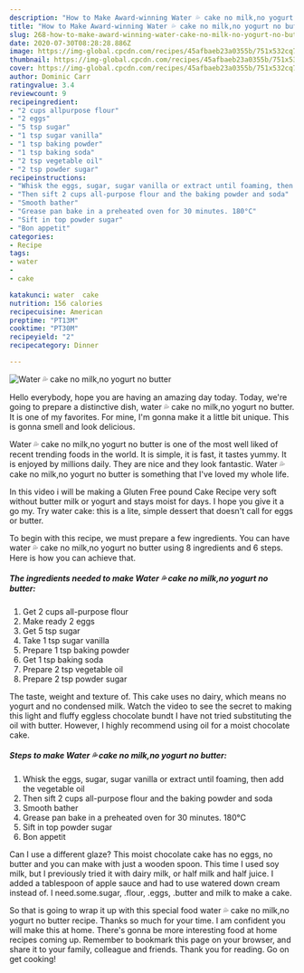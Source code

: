 ```yaml
---
description: "How to Make Award-winning Water 💦 cake no milk,no yogurt no butter"
title: "How to Make Award-winning Water 💦 cake no milk,no yogurt no butter"
slug: 268-how-to-make-award-winning-water-cake-no-milk-no-yogurt-no-butter
date: 2020-07-30T08:28:28.886Z
image: https://img-global.cpcdn.com/recipes/45afbaeb23a0355b/751x532cq70/water-💦-cake-no-milkno-yogurt-no-butter-recipe-main-photo.jpg
thumbnail: https://img-global.cpcdn.com/recipes/45afbaeb23a0355b/751x532cq70/water-💦-cake-no-milkno-yogurt-no-butter-recipe-main-photo.jpg
cover: https://img-global.cpcdn.com/recipes/45afbaeb23a0355b/751x532cq70/water-💦-cake-no-milkno-yogurt-no-butter-recipe-main-photo.jpg
author: Dominic Carr
ratingvalue: 3.4
reviewcount: 9
recipeingredient:
- "2 cups allpurpose flour"
- "2 eggs"
- "5 tsp sugar"
- "1 tsp sugar vanilla"
- "1 tsp baking powder"
- "1 tsp baking soda"
- "2 tsp vegetable oil"
- "2 tsp powder sugar"
recipeinstructions:
- "Whisk the eggs, sugar, sugar vanilla or extract until foaming, then add the vegetable oil"
- "Then sift 2 cups all-purpose flour and the baking powder and soda"
- "Smooth bather"
- "Grease pan bake in a preheated oven for 30 minutes. 180°C"
- "Sift in top powder sugar"
- "Bon appetit"
categories:
- Recipe
tags:
- water
- 
- cake

katakunci: water  cake 
nutrition: 156 calories
recipecuisine: American
preptime: "PT13M"
cooktime: "PT30M"
recipeyield: "2"
recipecategory: Dinner

---
```



![Water 💦 cake no milk,no yogurt no butter](https://img-global.cpcdn.com/recipes/45afbaeb23a0355b/751x532cq70/water-💦-cake-no-milkno-yogurt-no-butter-recipe-main-photo.jpg)

Hello everybody, hope you are having an amazing day today. Today, we're going to prepare a distinctive dish, water 💦 cake no milk,no yogurt no butter. It is one of my favorites. For mine, I'm gonna make it a little bit unique. This is gonna smell and look delicious.

Water 💦 cake no milk,no yogurt no butter is one of the most well liked of recent trending foods in the world. It is simple, it is fast, it tastes yummy. It is enjoyed by millions daily. They are nice and they look fantastic. Water 💦 cake no milk,no yogurt no butter is something that I've loved my whole life.

In this video i will be making a Gluten Free pound Cake Recipe very soft without butter milk or yogurt and stays moist for days. I hope you give it a go my. Try water cake: this is a lite, simple dessert that doesn&#39;t call for eggs or butter.


To begin with this recipe, we must prepare a few ingredients. You can have water 💦 cake no milk,no yogurt no butter using 8 ingredients and 6 steps. Here is how you can achieve that.

<!--inarticleads1-->

##### The ingredients needed to make Water 💦 cake no milk,no yogurt no butter:

1. Get 2 cups all-purpose flour
1. Make ready 2 eggs
1. Get 5 tsp sugar
1. Take 1 tsp sugar vanilla
1. Prepare 1 tsp baking powder
1. Get 1 tsp baking soda
1. Prepare 2 tsp vegetable oil
1. Prepare 2 tsp powder sugar


The taste, weight and texture of. This cake uses no dairy, which means no yogurt and no condensed milk. Watch the video to see the secret to making this light and fluffy eggless chocolate bundt I have not tried substituting the oil with butter. However, I highly recommend using oil for a moist chocolate cake. 

<!--inarticleads2-->

##### Steps to make Water 💦 cake no milk,no yogurt no butter:

1. Whisk the eggs, sugar, sugar vanilla or extract until foaming, then add the vegetable oil
1. Then sift 2 cups all-purpose flour and the baking powder and soda
1. Smooth bather
1. Grease pan bake in a preheated oven for 30 minutes. 180°C
1. Sift in top powder sugar
1. Bon appetit


Can I use a different glaze? This moist chocolate cake has no eggs, no butter and you can make with just a wooden spoon. This time I used soy milk, but I previously tried it with dairy milk, or half milk and half juice. I added a tablespoon of apple sauce and had to use watered down cream instead of. I need.some.sugar, .flour, .eggs, .butter and milk to make a cake. 

So that is going to wrap it up with this special food water 💦 cake no milk,no yogurt no butter recipe. Thanks so much for your time. I am confident you will make this at home. There's gonna be more interesting food at home recipes coming up. Remember to bookmark this page on your browser, and share it to your family, colleague and friends. Thank you for reading. Go on get cooking!
